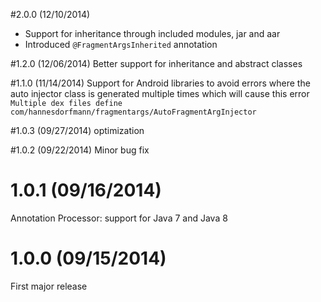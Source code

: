 #2.0.0 (12/10/2014)
 - Support for inheritance through included modules, jar and aar
 - Introduced `@FragmentArgsInherited` annotation

#1.2.0 (12/06/2014)
Better support for inheritance and abstract classes

#1.1.0 (11/14/2014)
Support for Android libraries to avoid errors where the auto injector class is generated multiple times which will cause this error
`Multiple dex files define com/hannesdorfmann/fragmentargs/AutoFragmentArgInjector`

#1.0.3 (09/27/2014)
optimization

#1.0.2 (09/22/2014)
Minor bug fix

# 1.0.1 (09/16/2014)
Annotation Processor: support for Java 7 and Java 8


# 1.0.0 (09/15/2014)
First major release